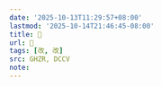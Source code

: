 ```yaml
---
date: '2025-10-13T11:29:57+08:00'
lastmod: '2025-10-14T21:46:45-08:00'
title: 󰣵
url: 󰣵
tags: [改, 改]
src: GHZR, DCCV
note:
---
```

